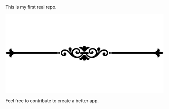 This is my first real repo.

<img src="divider-5318234__340.webp">

Feel free to contribute to create a better app.
